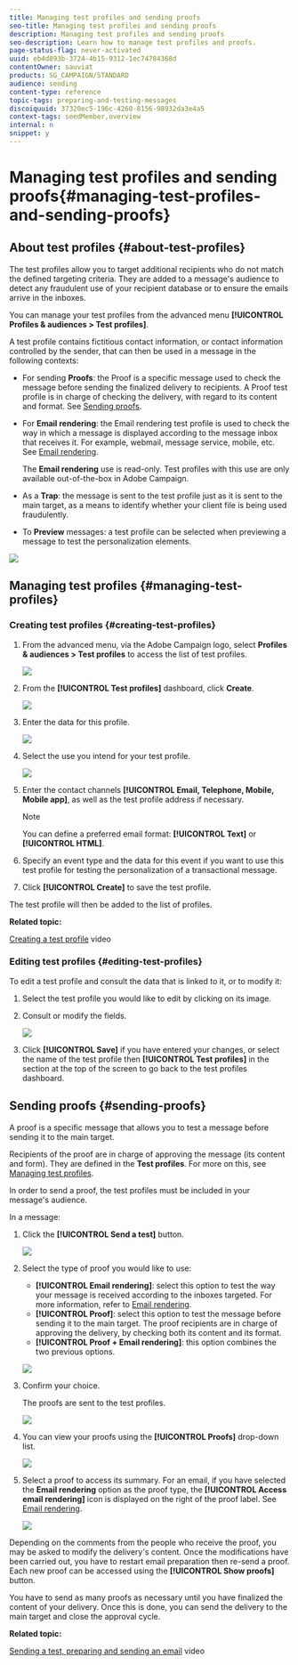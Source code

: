 ```yaml
---
title: Managing test profiles and sending proofs
seo-title: Managing test profiles and sending proofs
description: Managing test profiles and sending proofs
seo-description: Learn how to manage test profiles and proofs.
page-status-flag: never-activated
uuid: eb4d893b-3724-4b15-9312-1ec74784368d
contentOwner: sauviat
products: SG_CAMPAIGN/STANDARD
audience: sending
content-type: reference
topic-tags: preparing-and-testing-messages
discoiquuid: 37320ec5-196c-4260-8156-98932da3e4a5
context-tags: seedMember,overview
internal: n
snippet: y
---
```


# Managing test profiles and sending proofs{#managing-test-profiles-and-sending-proofs}

## About test profiles {#about-test-profiles}

The test profiles allow you to target additional recipients who do not match the defined targeting criteria. They are added to a message's audience to detect any fraudulent use of your recipient database or to ensure the emails arrive in the inboxes.

You can manage your test profiles from the advanced menu **[!UICONTROL Profiles & audiences > Test profiles]**.

A test profile contains fictitious contact information, or contact information controlled by the sender, that can then be used in a message in the following contexts:

* For sending **Proofs**: the Proof is a specific message used to check the message before sending the finalized delivery to recipients. A Proof test profile is in charge of checking the delivery, with regard to its content and format. See [Sending proofs](../../sending/using/managing-test-profiles-and-sending-proofs.md#sending-proofs).
* For **Email rendering**: the Email rendering test profile is used to check the way in which a message is displayed according to the message inbox that receives it. For example, webmail, message service, mobile, etc. See [Email rendering](../../sending/using/email-rendering.md).

  The **Email rendering** use is read-only. Test profiles with this use are only available out-of-the-box in Adobe Campaign.

* As a **Trap**: the message is sent to the test profile just as it is sent to the main target, as a means to identify whether your client file is being used fraudulently.
* To **Preview** messages: a test profile can be selected when previewing a message to test the personalization elements.

![](assets/test_profile.png)

## Managing test profiles {#managing-test-profiles}

### Creating test profiles {#creating-test-profiles}

1. From the advanced menu, via the Adobe Campaign logo, select **Profiles & audiences > Test profiles** to access the list of test profiles. 

   ![](assets/test_profile_creation_1.png)

1. From the **[!UICONTROL Test profiles]** dashboard, click **Create**.

   ![](assets/test_profile_creation_2.png)

1. Enter the data for this profile.

   ![](assets/test_profile_creation_3.png)

1. Select the use you intend for your test profile.

   ![](assets/test_profile_creation_4.png)

1. Enter the contact channels **[!UICONTROL Email, Telephone, Mobile, Mobile app]**, as well as the test profile address if necessary.

   >[!NOTE]
   >
   >You can define a preferred email format: **[!UICONTROL Text]** or **[!UICONTROL HTML]**.

1. Specify an event type and the data for this event if you want to use this test profile for testing the personalization of a transactional message.
1. Click **[!UICONTROL Create]** to save the test profile.

The test profile will then be added to the list of profiles.

**Related topic:**

[Creating a test profile](https://helpx.adobe.com/campaign/kt/acs/using/acs-test-profiles-feature-video-use.html) video

### Editing test profiles {#editing-test-profiles}

To edit a test profile and consult the data that is linked to it, or to modify it:

1. Select the test profile you would like to edit by clicking on its image.
1. Consult or modify the fields.

   ![](assets/test_profile_edit.png)

1. Click **[!UICONTROL Save]** if you have entered your changes, or select the name of the test profile then **[!UICONTROL Test profiles]** in the section at the top of the screen to go back to the test profiles dashboard.

## Sending proofs {#sending-proofs}

A proof is a specific message that allows you to test a message before sending it to the main target.

Recipients of the proof are in charge of approving the message (its content and form). They are defined in the **Test profiles**. For more on this, see [Managing test profiles](../../sending/using/managing-test-profiles-and-sending-proofs.md#managing-test-profiles).

In order to send a proof, the test profiles must be included in your message's audience.

In a message:

1. Click the **[!UICONTROL Send a test]** button.

   ![](assets/bat_select.png)

1. Select the type of proof you would like to use:

    * **[!UICONTROL Email rendering]**: select this option to test the way your message is received according to the inboxes targeted. For more information, refer to [Email rendering](../../sending/using/email-rendering.md).
    * **[!UICONTROL Proof]**: select this option to test the message before sending it to the main target. The proof recipients are in charge of approving the delivery, by checking both its content and its format.
    * **[!UICONTROL Proof + Email rendering]**: this option combines the two previous options.

   ![](assets/bat_select1.png)

1. Confirm your choice.

   The proofs are sent to the test profiles.

   ![](assets/bat_select2.png)

1. You can view your proofs using the **[!UICONTROL Proofs]** drop-down list.

   ![](assets/bat_view.png)

1. Select a proof to access its summary. For an email, if you have selected the **Email rendering** option as the proof type, the **[!UICONTROL Access email rendering]** icon is displayed on the right of the proof label. See [Email rendering](../../sending/using/email-rendering.md).

   ![](assets/bat_view2.png)

Depending on the comments from the people who receive the proof, you may be asked to modify the delivery's content. Once the modifications have been carried out, you have to restart email preparation then re-send a proof. Each new proof can be accessed using the **[!UICONTROL Show proofs]** button.

You have to send as many proofs as necessary until you have finalized the content of your delivery. Once this is done, you can send the delivery to the main target and close the approval cycle.

**Related topic:**

[Sending a test, preparing and sending an email](https://helpx.adobe.com/campaign/kt/acs/using/acs-sending-test-preparing-sending-email-feature-video-use.html) video

<!-- ## Sending proofs using additional data {#sending-proofs-using-additional-data}

This section describes how to send proofs using real customer data accessible via a workflow, as opposed to using fake test profile data. This allows you to check that the variables used in the workflow are accurate and to get a view of the message that your recipients will receive.

1. Create a test profile and enable **[!UICONTROL Proof]** and **[!UICONTROL Trap]** as the intended usage. For more on this, see [Managing test profiles](../../sending/using/managing-test-profiles-and-sending-proofs.md#managing-test-profiles).

    This test profile becomes part of the targeted audience.

   >[!NOTE]
   >
   >When using a test profile as a trap, for any enriched fields in a message, the corresponding additional data is randomly picked from a real targeted profile and assigned to the trap test profile.

1. Access the marketing activity list and create a test workflow.

   See [Creating a workflow](../../automating/using/building-a-workflow.md#creating-a-workflow).

1. Drag and drop a **[!UICONTROL Query]** activity into your workflow and open it.

   The Query activity is presented in the [Query](../../automating/using/query.md) section.

1. Add additional data from a linked table. For more on this, see [Enriching data](../../automating/using/query.md#enriching-data).

1. Drag and drop an **Email delivery** activity into your workflow and open it.

   The Email delivery activity is presented in the [Email delivery](../../automating/using/email-delivery.md) section.

1. From the email message dashboard, select the test profile with trap usage that you created.

1. Add to your email content personalization fields using the additional data that you defined in the Query activity.

1. Save the email and start the workflow.

During message preparation, the target count includes the test profile that you selected.
Once the message is sent, additional data is replaced by data from a real profile.

>[!NOTE]
   >
   >Only additional data are replaced. No real profile data such as first name or last name will be used for the test profile. -->
